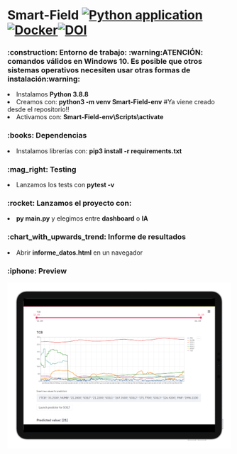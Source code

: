 # Smart-Field [![Python application](https://github.com/JonanOribe/Smart-Field/actions/workflows/python-app.yml/badge.svg?branch=main)](https://github.com/JonanOribe/Smart-Field/actions/workflows/python-app.yml)[![Docker](https://github.com/JonanOribe/Smart-Field/actions/workflows/docker-publish.yml/badge.svg?branch=main)](https://github.com/JonanOribe/Smart-Field/actions/workflows/docker-publish.yml)[![DOI](https://zenodo.org/badge/340150859.svg)](https://zenodo.org/badge/latestdoi/340150859)

<h3>:construction: Entorno de trabajo: :warning:ATENCIÓN: comandos válidos en Windows 10. Es posible que otros sistemas operativos necesiten usar otras formas de instalación:warning:</h3>
<li>Instalamos <b>Python 3.8.8</b></li> 
<li>Creamos con: <b>python3 -m venv Smart-Field-env</b> #Ya viene creado desde el repositorio!!</li> 
<li>Activamos con: <b>Smart-Field-env\Scripts\activate</b></li>
<h3>:books: Dependencias</h3>
<li>Instalamos librerías con: <b>pip3 install -r requirements.txt</b></li>
<h3>:mag_right: Testing</h3>
<li>Lanzamos los tests con <b>pytest -v</b></li>
<h3>:rocket: Lanzamos el proyecto con:</h3>
<li><b>py main.py</b> y elegimos entre <b>dashboard</b> o <b>IA</b></li>
<h3>:chart_with_upwards_trend: Informe de resultados</h3>
<li>Abrir <b>informe_datos.html</b> en un navegador</li>
<h3>:iphone: Preview</h3>

![alt text](https://github.com/JonanOribe/Smart-Field/blob/main/statics/dashboard2.png?raw=true)

